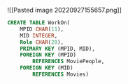 ![[Pasted image 20220927155657.png]]

```sql
CREATE TABLE WorkOn(  
    MPID CHAR(11),  
    MID INTEGER,  
    Role CHAR(20),  
    PRIMARY KEY (MPID, MID),  
    FOREIGN KEY (MPID)  
        REFERENCES MoviePeople,  
    FOREIGN KEY (MID)  
        REFERENCES Movies)
```
